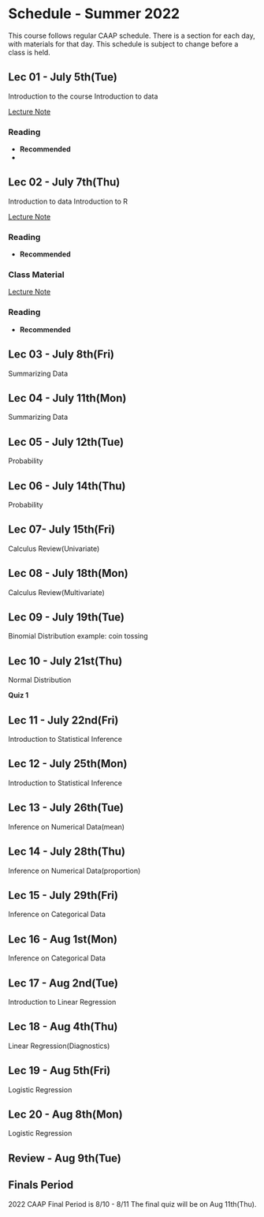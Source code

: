 # Schedule - Summer 2022

This course follows regular CAAP schedule.  There is a section for each day, with materials for that day.  This schedule is subject to change before a class is held.


## Lec 01 - July 5th(Tue)

Introduction to the course
Introduction to data

[Lecture Note]()

### Reading

* []() **Recommended**
* 
## Lec 02 - July 7th(Thu)

Introduction to data
Introduction to R

[Lecture Note]()

### Reading

* []() **Recommended**

### Class Material

[Lecture Note]()

### Reading

* []() **Recommended**

## Lec 03 - July 8th(Fri)
Summarizing Data

## Lec 04 - July 11th(Mon)
Summarizing Data

## Lec 05 - July 12th(Tue)
Probability
## Lec 06 - July 14th(Thu)
Probability
## Lec 07- July 15th(Fri)
Calculus Review(Univariate)
## Lec 08 - July 18th(Mon)
Calculus Review(Multivariate)
## Lec 09 - July 19th(Tue)
Binomial Distribution
example: coin tossing
## Lec 10 - July 21st(Thu)



Normal Distribution

**Quiz 1**

## Lec 11 - July 22nd(Fri)
Introduction to Statistical Inference
## Lec 12 - July 25th(Mon)
Introduction to Statistical Inference
## Lec 13 - July 26th(Tue)
Inference on Numerical Data(mean)
## Lec 14 - July 28th(Thu)
Inference on Numerical Data(proportion)
## Lec 15 - July 29th(Fri)
Inference on Categorical Data
## Lec 16 - Aug 1st(Mon)
Inference on Categorical Data
## Lec 17 - Aug 2nd(Tue)
Introduction to Linear Regression
## Lec 18 - Aug 4th(Thu)
Linear Regression(Diagnostics)
## Lec 19 - Aug 5th(Fri)
Logistic Regression
## Lec 20 - Aug 8th(Mon)
Logistic Regression
## Review - Aug 9th(Tue)

## Finals Period

2022 CAAP Final Period is 8/10 - 8/11
The final quiz will be on Aug 11th(Thu).

